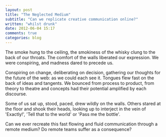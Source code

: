 ```yaml
---
layout: post
title: "The Neglected Medium"
subtitle: "Can we replicate creative communication online?"
written: "whilst drunk"
date: 2012-06-04 15:17
comments: true
categories: blog
---
```

The smoke hung to the ceiling, the smokiness of the whisky clung to the back of our throats. The comfort of the walls liberated our expression. We were conspiring, and madness dared to precede us.

Conspiring on change, deliberating on decision, gathering our thoughts for the future of the web: as we could each see it. Tongues flew fast on the back of ideas and tangents. We bounced from process to product, from theory to theatre and concepts had their potential amplified by each discourse.

Some of us sat up, stood, paced, drew wildly on the walls. Others stared at the floor and shook their heads, looking up to interject in the vein of 'Exactly!', 'Tell that to the world' or 'Pass me the bottle'.

Can we ever recreate this fast flowing and fluid communication through a remote medium? Do remote teams suffer as a consequence?
